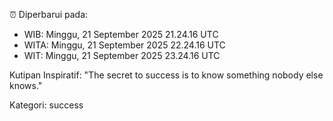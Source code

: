 ⏰ Diperbarui pada:
- WIB: Minggu, 21 September 2025 21.24.16 UTC
- WITA: Minggu, 21 September 2025 22.24.16 UTC
- WIT: Minggu, 21 September 2025 23.24.16 UTC

Kutipan Inspiratif:
"The secret to success is to know something nobody else knows."


Kategori: success

